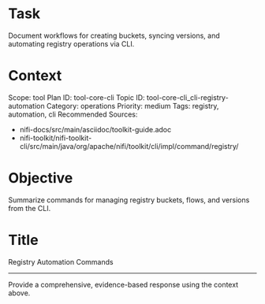 # Task
Document workflows for creating buckets, syncing versions, and automating registry operations via CLI.

# Context
Scope: tool
Plan ID: tool-core-cli
Topic ID: tool-core-cli_cli-registry-automation
Category: operations
Priority: medium
Tags: registry, automation, cli
Recommended Sources:
- nifi-docs/src/main/asciidoc/toolkit-guide.adoc
- nifi-toolkit/nifi-toolkit-cli/src/main/java/org/apache/nifi/toolkit/cli/impl/command/registry/

# Objective
Summarize commands for managing registry buckets, flows, and versions from the CLI.

# Title
Registry Automation Commands

---

Provide a comprehensive, evidence-based response using the context above.

